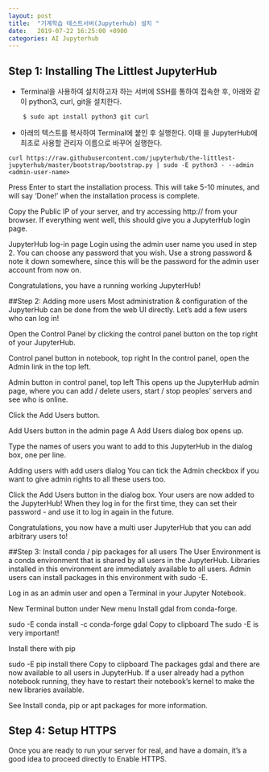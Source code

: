```yaml
---
layout: post
title:  "기계학습 테스트서버(Jupyterhub) 설치 "
date:   2019-07-22 16:25:00 +0900
categories: AI Jupyterhub
---
```


## Step 1: Installing The Littlest JupyterHub

* Terminal을 사용하여 설치하고자 하는 서버에 SSH를 통하여 접속한 후, 아래와 같이 python3, curl, git을 설치한다.

```	
	$ sudo apt install python3 git curl
```

* 아래의 텍스트를 복사하여 Terminal에 붙인 후 실행한다. 이때 <admin-user-name> 을 JupyterHub에 최초로 사용할 관리자 이름으로 바꾸어 실행한다.

```
curl https://raw.githubusercontent.com/jupyterhub/the-littlest-jupyterhub/master/bootstrap/bootstrap.py | sudo -E python3 - --admin <admin-user-name>
```


Press Enter to start the installation process. This will take 5-10 minutes, and will say ‘Done!’ when the installation process is complete.

Copy the Public IP of your server, and try accessing http://<public-ip> from your browser. If everything went well, this should give you a JupyterHub login page.

JupyterHub log-in page
Login using the admin user name you used in step 2. You can choose any password that you wish. Use a strong password & note it down somewhere, since this will be the password for the admin user account from now on.

Congratulations, you have a running working JupyterHub!

##Step 2: Adding more users
Most administration & configuration of the JupyterHub can be done from the web UI directly. Let’s add a few users who can log in!

Open the Control Panel by clicking the control panel button on the top right of your JupyterHub.

Control panel button in notebook, top right
In the control panel, open the Admin link in the top left.

Admin button in control panel, top left
This opens up the JupyterHub admin page, where you can add / delete users, start / stop peoples’ servers and see who is online.

Click the Add Users button.

Add Users button in the admin page
A Add Users dialog box opens up.

Type the names of users you want to add to this JupyterHub in the dialog box, one per line.

Adding users with add users dialog
You can tick the Admin checkbox if you want to give admin rights to all these users too.

Click the Add Users button in the dialog box. Your users are now added to the JupyterHub! When they log in for the first time, they can set their password - and use it to log in again in the future.

Congratulations, you now have a multi user JupyterHub that you can add arbitrary users to!

##Step 3: Install conda / pip packages for all users
The User Environment is a conda environment that is shared by all users in the JupyterHub. Libraries installed in this environment are immediately available to all users. Admin users can install packages in this environment with sudo -E.

Log in as an admin user and open a Terminal in your Jupyter Notebook.

New Terminal button under New menu
Install gdal from conda-forge.

sudo -E conda install -c conda-forge gdal
Copy to clipboard
The sudo -E is very important!

Install there with pip
			
sudo -E pip install there
Copy to clipboard
The packages gdal and there are now available to all users in JupyterHub. If a user already had a python notebook running, they have to restart their notebook’s kernel to make the new libraries available.

See Install conda, pip or apt packages for more information.

## Step 4: Setup HTTPS
Once you are ready to run your server for real, and have a domain, it’s a good idea to proceed directly to Enable HTTPS.

 

